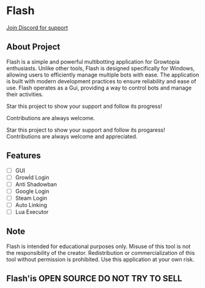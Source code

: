 # Flash


[Join Discord for support](https://discord.gg/cTSNbXmw)

## About Project

Flash is a simple and powerful multibotting application for Growtopia enthusiasts. Unlike other tools, Flash is designed specifically for Windows, allowing users to efficiently manage multiple bots with ease. The application is built with modern development practices to ensure reliability and ease of use. Flash operates as a Gui, providing a way to control bots and manage their activities.

Star this project to show your support and follow its progress!

Contributions are always welcome.

Star this project to show your support and follow its progaress!  Contributions are always welcome and appreciated.

## Features

- [ ] GUI 
- [ ] Growİd Login
- [ ] Anti Shadowban
- [ ] Google Login
- [ ] Steam Login
- [ ] Auto Linking
- [ ] Lua Executor

## Note

Flash is intended for educational purposes only. Misuse of this tool is not the responsibility of the creator. Redistribution or commercialization of this tool without permission is prohibited. Use this application at your own risk.
## Flash'is OPEN SOURCE DO NOT TRY TO SELL

